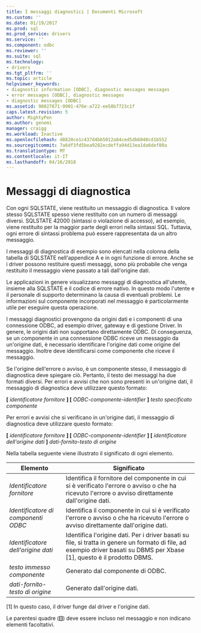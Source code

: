 ```yaml
---
title: I messaggi diagnostici | Documenti Microsoft
ms.custom: ''
ms.date: 01/19/2017
ms.prod: sql
ms.prod_service: drivers
ms.service: ''
ms.component: odbc
ms.reviewer: ''
ms.suite: sql
ms.technology:
- drivers
ms.tgt_pltfrm: ''
ms.topic: article
helpviewer_keywords:
- diagnostic information [ODBC], diagnostic messages messages
- error messages [ODBC], diagnostic messages
- diagnostic messages [ODBC]
ms.assetid: 98027871-9901-476e-a722-ee58b7723c1f
caps.latest.revision: 5
author: MightyPen
ms.author: genemi
manager: craigg
ms.workload: Inactive
ms.openlocfilehash: d8820ce1c437d4bb5012a84ced5db6040cd1b552
ms.sourcegitcommit: 7a6df3fd5bea9282ecdeffa94d13ea1da6def80a
ms.translationtype: MT
ms.contentlocale: it-IT
ms.lasthandoff: 04/16/2018
---
```

# <a name="diagnostic-messages"></a>Messaggi di diagnostica
Con ogni SQLSTATE, viene restituito un messaggio di diagnostica. Il valore stesso SQLSTATE spesso viene restituito con un numero di messaggi diversi. SQLSTATE 42000 (sintassi o violazione di accesso), ad esempio, viene restituito per la maggior parte degli errori nella sintassi SQL. Tuttavia, ogni errore di sintassi problema può essere rappresentata da un altro messaggio.  
  
 I messaggi di diagnostica di esempio sono elencati nella colonna della tabella di SQLSTATE nell'appendice A e in ogni funzione di errore. Anche se i driver possono restituire questi messaggi, sono più probabile che venga restituito il messaggio viene passato a tali dall'origine dati.  
  
 Le applicazioni in genere visualizzano messaggi di diagnostica all'utente, insieme alla SQLSTATE e il codice di errore nativo. In questo modo l'utente e il personale di supporto determinano la causa di eventuali problemi. Le informazioni sul componente incorporati nel messaggio è particolarmente utile per eseguire questa operazione.  
  
 I messaggi diagnostici provengono da origini dati e i componenti di una connessione ODBC, ad esempio driver, gateway e di gestione Driver. In genere, le origini dati non supportano direttamente ODBC. Di conseguenza, se un componente in una connessione ODBC riceve un messaggio da un'origine dati, è necessario identificare l'origine dati come origine del messaggio. Inoltre deve identificarsi come componente che riceve il messaggio.  
  
 Se l'origine dell'errore o avviso, è un componente stesso, il messaggio di diagnostica deve spiegare ciò. Pertanto, il testo dei messaggi ha due formati diversi. Per errori e avvisi che non sono presenti in un'origine dati, il messaggio di diagnostica deve utilizzare questo formato:  
  
 **[** *identificatore fornitore* **] [** *ODBC-componente-identifier* **]** *testo specificato componente*  
  
 Per errori e avvisi che si verificano in un'origine dati, il messaggio di diagnostica deve utilizzare questo formato:  
  
 **[** *identificatore fornitore* **] [** *ODBC-componente-identifier* **] [** *identificatore dell'origine dati*  **]** *dati-fornito-testo di origine*  
  
 Nella tabella seguente viene illustrato il significato di ogni elemento.  
  
|Elemento|Significato|  
|-------------|-------------|  
|*Identificatore fornitore*|Identifica il fornitore del componente in cui si è verificato l'errore o avviso o che ha ricevuto l'errore o avviso direttamente dall'origine dati.|  
|*Identificatore di componenti ODBC*|Identifica il componente in cui si è verificato l'errore o avviso o che ha ricevuto l'errore o avviso direttamente dall'origine dati.|  
|*Identificatore dell'origine dati*|Identifica l'origine dati. Per i driver basati su file, si tratta in genere un formato di file, ad esempio driver basati su DBMS per Xbase [1], questo è il prodotto DBMS.|  
|*testo immesso componente*|Generato dal componente di ODBC.|  
|*dati-fornito-testo di origine*|Generato dall'origine dati.|  
  
 [1] In questo caso, il driver funge dal driver e l'origine dati.  
  
 Le parentesi quadre (**[]**) deve essere incluso nel messaggio e non indicano elementi facoltativi.
